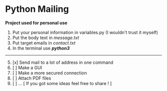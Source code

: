 # Python Mailing
**Project used for personal use**

 1. Put your personal information in variables.py (I wouldn't trust it myself)
 2. Put the body text in *message.txt*
 3. Put target emails in *contact.txt*
 4. In the terminal use  ***python3***

 ---
 5. [x] Send mail to a lot of address in one command 
 6. [ ] Make a GUI
 7. [ ] Make a more secured connection
 8. [ ] Attach PDF files
 9. [ ] ... [ If you got some ideas feel free to share ! ]